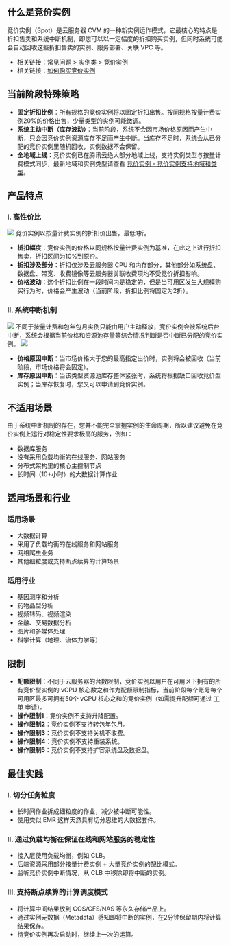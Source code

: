 ## 什么是竞价实例
竞价实例（Spot）是云服务器 CVM 的一种新实例运作模式，它最核心的特点是折扣售卖和系统中断机制，即您可以以一定幅度的折扣购买实例，但同时系统可能会自动回收这些折扣售卖的实例、服务部署、关联 VPC 等。

- 相关链接：[常见问题 > 实例类 > 竞价实例](https://cloud.tencent.com/document/product/213/17817)
- 相关链接：[如何购买竞价实例](https://cloud.tencent.com/document/product/213/17926)

## 当前阶段特殊策略
- **固定折扣比例**：所有规格的竞价实例将以固定折扣出售。按同规格按量计费实例20%的价格出售，少量类型的实例可能微调。
- **系统主动中断（库存波动）**：当前阶段，系统不会因市场价格原因而产生中断，只会因竞价实例资源库存不足而产生中断。当库存不足时，系统会从已分配的竞价实例里随机回收，实例数据不会保留。
- **全地域上线**：竞价实例已在腾讯云绝大部分地域上线，支持实例类型与按量计费模式同步，最新地域和实例类型请查看 [竞价实例 - 竞价实例支持地域和类型](https://cloud.tencent.com/document/product/213/17817#.E5.BD.93.E5.89.8D.E7.AB.9E.E4.BB.B7.E5.AE.9E.E4.BE.8B.E6.94.AF.E6.8C.81.E5.93.AA.E4.BA.9B.E5.9C.B0.E5.9F.9F.E5.92.8C.E5.AE.9E.E4.BE.8B.E7.B1.BB.E5.9E.8B.E5.8F.8A.E8.A7.84.E6.A0.BC.EF.BC.9F)。

## 产品特点
### I. 高性价比
![](https://main.qcloudimg.com/raw/ca8ae67fb955a63d1bc7a8ada2254fa7.jpg)
竞价实例以按量计费实例的折扣价出售，最低1折。
- **折扣幅度**：竞价实例的价格以同规格按量计费实例为基准，在此之上进行折扣售卖，折扣区间为10%到原价。
- **折扣涉及部分**：折扣仅涉及云服务器 CPU 和内存部分，其他部分如系统盘、数据盘、带宽、收费镜像等云服务器关联收费项均不受竞价折扣影响。
- **价格波动**：这个折扣比例在一段时间内是稳定的，但是当可用区发生大规模购买行为时，价格会产生波动（当前阶段，折扣比例将固定为2折）。

### II. 系统中断机制
![](https://main.qcloudimg.com/raw/3b5ce3969ac5683d580551ac4fc1672d.jpg)
不同于按量计费和包年包月实例只能由用户主动释放，竞价实例会被系统后台中断，系统会根据当前价格和资源池存量等综合情况判断是否中断已分配的竞价实例。
![](https://main.qcloudimg.com/raw/19a50d2b5ebe13d81ebc2ab4297d9477.jpg)
- **价格原因中断**：当市场价格大于您的最高指定出价时，实例将会被回收（当前阶段，市场价格将会固定）。
- **库存原因中断**：当该类型资源池库存整体紧张时，系统将根据缺口回收竞价型实例；当库存恢复时，您又可以申请到竞价实例。

## 不适用场景
由于系统中断机制的存在，您并不能完全掌握实例的生命周期，所以建议避免在竞价实例上运行对稳定性要求极高的服务，例如：
- 数据库服务
- 没有采用负载均衡的在线服务、网站服务
- 分布式架构里的核心主控制节点
- 长时间（10+小时）的大数据计算作业

## 适用场景和行业
### 适用场景
- 大数据计算
- 采用了负载均衡的在线服务和网站服务
- 网络爬虫业务
- 其他细粒度或支持断点续算的计算场景

### 适用行业
- 基因测序和分析
- 药物晶型分析
- 视频转码、视频渲染
- 金融、交易数据分析
- 图片和多媒体处理
- 科学计算（地理、流体力学等）

## 限制
- **配额限制**：不同于云服务器的台数限制，竞价实例以用户在可用区下拥有的所有竞价型实例的 vCPU 核心数之和作为配额限制指标，当前阶段每个账号每个可用区最多可拥有50个 vCPU 核心之和的竞价实例（如需提升配额可通过 [工单](https://console.cloud.tencent.com/workorder/category) 申请）。
- **操作限制1**：竞价实例不支持升降配置。
- **操作限制2**：竞价实例不支持转包年包月。
- **操作限制3**：竞价实例不支持关机不收费。
- **操作限制4**：竞价实例不支持重装系统。
- **操作限制5**：竞价实例不支持扩容系统盘及数据盘。

## 最佳实践
### I. 切分任务粒度
- 长时间作业拆成细粒度的作业，减少被中断可能性。
- 使用类似 EMR 这样天然具有切分思维的大数据套件。

### II. 通过负载均衡在保证在线和网站服务的稳定性
- 接入层使用负载均衡，例如 CLB。
- 后端资源采用部分按量计费实例 + 大量竞价实例的配比模式。
- 监听竞价实例中断情况，从 CLB 中移除即将中断的实例。

### III. 支持断点续算的计算调度模式
- 将计算中间结果放到 COS/CFS/NAS 等永久存储产品上。
- 通过实例元数据（Metadata）感知即将中断的实例，在2分钟保留期内将计算结果保存。
- 待竞价实例再次启动时，继续上一次的运算。
